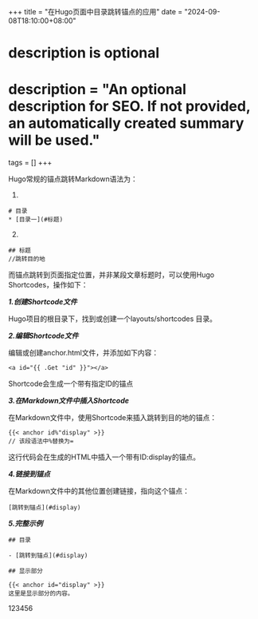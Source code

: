+++
title = "在Hugo页面中目录跳转锚点的应用"
date = "2024-09-08T18:10:00+08:00"

#
# description is optional
#
# description = "An optional description for SEO. If not provided, an automatically created summary will be used."

tags = []
+++

Hugo常规的锚点跳转Markdown语法为：

1.  
```
# 目录
* [目录一](#标题)
```

2.  
```
## 标题
//跳转目的地
```


而锚点跳转到页面指定位置，并非某段文章标题时，可以使用Hugo Shortcodes，操作如下：

***1.创建Shortcode文件***

Hugo项目的根目录下，找到或创建一个layouts/shortcodes 目录。

***2.编辑Shortcode文件***

编辑或创建anchor.html文件，并添加如下内容：
```
<a id="{{ .Get "id" }}"></a>
```
Shortcode会生成一个带有指定ID的锚点

***3.在Markdown文件中插入Shortcode***

在Markdown文件中，使用Shortcode来插入跳转到目的地的锚点：
```
{{< anchor id%"display" >}}
// 该段语法中%替换为=
```
这行代码会在生成的HTML中插入一个带有ID:display的锚点。

***4.链接到锚点***

在Markdown文件中的其他位置创建链接，指向这个锚点：
```
[跳转到锚点](#display)
```

***5.完整示例***

```
## 目录

- [跳转到锚点](#display)

## 显示部分

{{< anchor id="display" >}}
这里是显示部分的内容。
```


123456